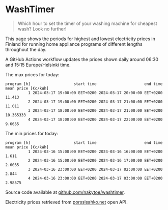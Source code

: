 
# WashTimer

> Which hour to set the timer of your washing machine for cheapest wash? Look no further!

This page shows the periods for highest and lowest electricity prices in Finland 
for running home appliance programs of different lengths throughout the day. 

A GitHub Actions workflow updates the prices shown daily around 06:30 and 15:15 Europe/Helsinki time.

The max prices for today:

	program [h]                   start time                     end time mean price [€c/kWh]
	          1 2024-03-17 19:00:00 EET+0200 2024-03-17 20:00:00 EET+0200              11.413
	          2 2024-03-17 19:00:00 EET+0200 2024-03-17 21:00:00 EET+0200              11.011
	          3 2024-03-17 18:00:00 EET+0200 2024-03-17 21:00:00 EET+0200           10.365333
	          4 2024-03-17 18:00:00 EET+0200 2024-03-17 22:00:00 EET+0200              9.6655

The min prices for today:

	program [h]                   start time                     end time mean price [€c/kWh]
	          1 2024-03-16 15:00:00 EET+0200 2024-03-16 16:00:00 EET+0200               1.611
	          2 2024-03-16 15:00:00 EET+0200 2024-03-16 17:00:00 EET+0200              2.6035
	          3 2024-03-16 23:00:00 EET+0200 2024-03-17 02:00:00 EET+0200               2.844
	          4 2024-03-16 23:00:00 EET+0200 2024-03-17 03:00:00 EET+0200             2.98575


Source code available at [github.com/nakytoe/washtimer](https://github.com/nakytoe/washtimer).

Electricity prices retrieved from [porssisahko.net](https://porssisahko.net/api) open API.
